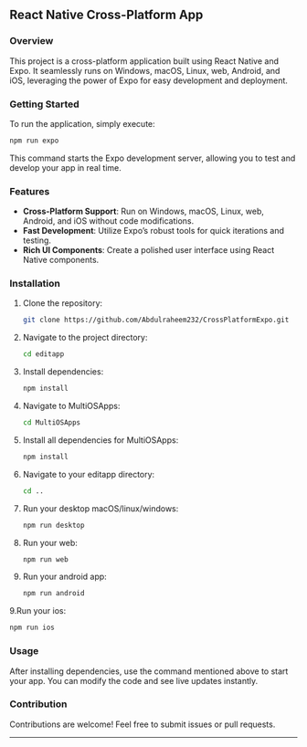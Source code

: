 
## React Native Cross-Platform App

### Overview
This project is a cross-platform application built using React Native and Expo. It seamlessly runs on Windows, macOS, Linux, web, Android, and iOS, leveraging the power of Expo for easy development and deployment.

### Getting Started
To run the application, simply execute:

```bash
npm run expo
```

This command starts the Expo development server, allowing you to test and develop your app in real time.

### Features
- **Cross-Platform Support**: Run on Windows, macOS, Linux, web, Android, and iOS without code modifications.
- **Fast Development**: Utilize Expo’s robust tools for quick iterations and testing.
- **Rich UI Components**: Create a polished user interface using React Native components.

### Installation
1. Clone the repository:
   ```bash
   git clone https://github.com/Abdulraheem232/CrossPlatformExpo.git
   ```
2. Navigate to the project directory:
   ```bash
   cd editapp
   ```
3. Install dependencies:
   ```bash
   npm install
   ```
4. Navigate to MultiOSApps:
   ```bash
   cd MultiOSApps
   ```
5. Install all dependencies for MultiOSApps:
   ```bash
   npm install
   ```
6. Navigate to your editapp directory:
   ```bash
   cd ..
   ```
6. Run your desktop macOS/linux/windows:
   ```bash
   npm run desktop
   ```
7. Run your web:
   ```bash
   npm run web
   ```
8. Run your android app:
   ```bash
   npm run android
   ```
9.Run your ios:
   ```bash
   npm run ios
   ```

### Usage
After installing dependencies, use the command mentioned above to start your app. You can modify the code and see live updates instantly.

### Contribution
Contributions are welcome! Feel free to submit issues or pull requests.

---
